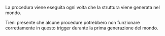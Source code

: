 La procedura viene eseguita ogni volta che la struttura viene generata nel mondo.

Tieni presente che alcune procedure potrebbero non funzionare correttamente in questo trigger durante la prima generazione del mondo.